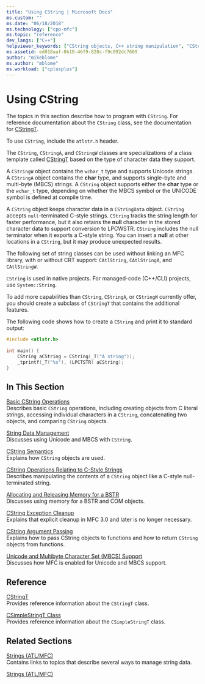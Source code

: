 ```yaml
---
title: "Using CString | Microsoft Docs"
ms.custom: ""
ms.date: "06/18/2018"
ms.technology: ["cpp-mfc"]
ms.topic: "reference"
dev_langs: ["C++"]
helpviewer_keywords: ["CString objects, C++ string manipulation", "CString objects, reference counting", "CString class (Visual C++)"]
ms.assetid: ed018aaf-8b10-46f9-828c-f9c092dc7609
author: "mikeblome"
ms.author: "mblome"
ms.workload: ["cplusplus"]
---
```

# Using CString
The topics in this section describe how to program with `CString`. For reference documentation about the `CString` class, see the documentation for [CStringT](../atl-mfc-shared/reference/cstringt-class.md).  
  
 To use `CString`, include the `atlstr.h` header.  
  
 The `CString`, `CStringA`, and `CStringW` classes are specializations of a class template called [CStringT](../atl-mfc-shared/reference/cstringt-class.md) based on the type of character data they support.  
  
 A `CStringW` object contains the `wchar_t` type and supports Unicode strings. A `CStringA` object contains the **char** type, and supports single-byte and multi-byte (MBCS) strings. A `CString` object supports either the **char** type or the `wchar_t` type, depending on whether the MBCS symbol or the UNICODE symbol is defined at compile time.  
  
 A `CString` object keeps character data in a `CStringData` object. `CString` accepts `null`-terminated C-style strings. `CString` tracks the string length for faster performance, but it also retains the **null** character in the stored character data to support conversion to LPCWSTR. `CString` includes the null terminator when it exports a C-style string. You can insert a **null** at other locations in a `CString`, but it may produce unexpected results.  
  
 The following set of string classes can be used without linking an MFC library, with or without CRT support: `CAtlString`, `CAtlStringA`, and `CAtlStringW`.  
  
 `CString` is used in native projects. For managed-code (C++/CLI) projects, use `System::String`.  
  
 To add more capabilities than `CString`, `CStringA`, or `CStringW` currently offer, you should create a subclass of `CStringT` that contains the additional features.  
  
 The following code shows how to create a `CString` and print it to standard output:  
  
```cpp  
#include <atlstr.h>  
  
int main() {  
    CString aCString = CString(_T("A string"));  
    _tprintf(_T("%s"), (LPCTSTR) aCString);  
}  
```  
  
## In This Section  
 [Basic CString Operations](../atl-mfc-shared/basic-cstring-operations.md)  
 Describes basic `CString` operations, including creating objects from C literal strings, accessing individual characters in a `CString`, concatenating two objects, and comparing `CString` objects.  
  
 [String Data Management](../atl-mfc-shared/string-data-management.md)  
 Discusses using Unicode and MBCS with `CString`.  
  
 [CString Semantics](../atl-mfc-shared/cstring-semantics.md)  
 Explains how `CString` objects are used.  
  
 [CString Operations Relating to C-Style Strings](../atl-mfc-shared/cstring-operations-relating-to-c-style-strings.md)  
 Describes manipulating the contents of a `CString` object like a C-style null-terminated string.  
  
 [Allocating and Releasing Memory for a BSTR](../atl-mfc-shared/allocating-and-releasing-memory-for-a-bstr.md)  
 Discusses using memory for a BSTR and COM objects.  
  
 [CString Exception Cleanup](../atl-mfc-shared/cstring-exception-cleanup.md)  
 Explains that explicit cleanup in MFC 3.0 and later is no longer necessary.  
  
 [CString Argument Passing](../atl-mfc-shared/cstring-argument-passing.md)  
 Explains how to pass CString objects to functions and how to return `CString` objects from functions.  
  
 [Unicode and Multibyte Character Set (MBCS) Support](../atl-mfc-shared/unicode-and-multibyte-character-set-mbcs-support.md)  
 Discusses how MFC is enabled for Unicode and MBCS support.  
  
## Reference  
 [CStringT](../atl-mfc-shared/reference/cstringt-class.md)  
 Provides reference information about the `CStringT` class.  
  
 [CSimpleStringT Class](../atl-mfc-shared/reference/csimplestringt-class.md)  
 Provides reference information about the `CSimpleStringT` class.  
  
## Related Sections  
 [Strings (ATL/MFC)](../atl-mfc-shared/strings-atl-mfc.md)  
 Contains links to topics that describe several ways to manage string data.  
  
 [Strings (ATL/MFC)](../atl-mfc-shared/strings-atl-mfc.md)

